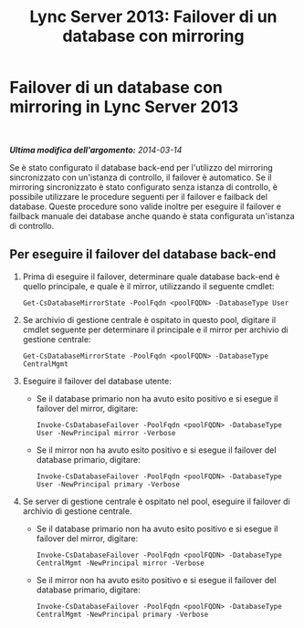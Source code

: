 ﻿---
title: 'Lync Server 2013: Failover di un database con mirroring'
TOCTitle: Failover di un database con mirroring
ms:assetid: 70185476-e3d4-440a-9316-fa24b226343e
ms:mtpsurl: https://technet.microsoft.com/it-it/library/JJ204991(v=OCS.15)
ms:contentKeyID: 49300935
ms.date: 08/24/2015
mtps_version: v=OCS.15
ms.translationtype: HT
---

# Failover di un database con mirroring in Lync Server 2013

 

_**Ultima modifica dell'argomento:** 2014-03-14_

Se è stato configurato il database back-end per l'utilizzo del mirroring sincronizzato con un'istanza di controllo, il failover è automatico. Se il mirroring sincronizzato è stato configurato senza istanza di controllo, è possibile utilizzare le procedure seguenti per il failover e failback del database. Queste procedure sono valide inoltre per eseguire il failover e failback manuale dei database anche quando è stata configurata un'istanza di controllo.

## Per eseguire il failover del database back-end

1.  Prima di eseguire il failover, determinare quale database back-end è quello principale, e quale è il mirror, utilizzando il seguente cmdlet:
    
        Get-CsDatabaseMirrorState -PoolFqdn <poolFQDN> -DatabaseType User

2.  Se archivio di gestione centrale è ospitato in questo pool, digitare il cmdlet seguente per determinare il principale e il mirror per archivio di gestione centrale:
    
        Get-CsDatabaseMirrorState -PoolFqdn <poolFQDN> -DatabaseType CentralMgmt

3.  Eseguire il failover del database utente:
    
      - Se il database primario non ha avuto esito positivo e si esegue il failover del mirror, digitare:
        
            Invoke-CsDatabaseFailover -PoolFqdn <poolFQDN> -DatabaseType User -NewPrincipal mirror -Verbose
    
      - Se il mirror non ha avuto esito positivo e si esegue il failover del database primario, digitare:
        
            Invoke-CsDatabaseFailover -PoolFqdn <poolFQDN> -DatabaseType User -NewPrincipal primary -Verbose

4.  Se server di gestione centrale è ospitato nel pool, eseguire il failover di archivio di gestione centrale.
    
      - Se il database primario non ha avuto esito positivo e si esegue il failover del mirror, digitare:
        
            Invoke-CsDatabaseFailover -PoolFqdn <poolFQDN> -DatabaseType CentralMgmt -NewPrincipal mirror -Verbose
    
      - Se il mirror non ha avuto esito positivo e si esegue il failover del database primario, digitare:
        
            Invoke-CsDatabaseFailover -PoolFqdn <poolFQDN> -DatabaseType CentralMgmt -NewPrincipal primary -Verbose

